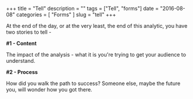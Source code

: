 +++
title = "Tell"
description = ""
tags = ["Tell", "forms"]
date = "2016-08-08"
categories = [
  "Forms"
]
slug = "tell"
+++

At the end of the day, or at the very least, the end of this analytic, you have two stories to tell -

  __#1 - Content__

  The impact of the analysis - what it is you're trying to get your audience to understand.

  __#2 - Process__

  How did you walk the path to success?  Someone else, maybe the future you, will wonder how you got there.
